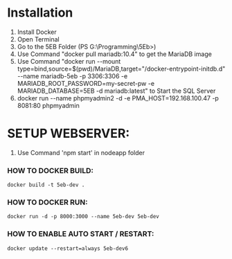 <h1>Installation</h1>

1. Install Docker
2. Open Terminal
3. Go to the 5EB Folder (PS G:\Programming\5Eb>)
4. Use Command "docker pull mariadb:10.4" to get the MariaDB image
5. Use Command "docker run --mount type=bind,source=$(pwd)/MariaDB,target="/docker-entrypoint-initdb.d" --name mariadb-5eb -p 3306:3306 -e MARIADB_ROOT_PASSWORD=my-secret-pw -e MARIADB_DATABASE=5EB -d mariadb:latest" to Start the SQL Server
6. docker run --name phpmyadmin2 -d -e PMA_HOST=192.168.100.47 -p 8081:80 phpmyadmin

<h1>SETUP WEBSERVER:</h1>

1. Use Command 'npm start' in nodeapp folder

<h3>HOW TO DOCKER BUILD:</h3>

    docker build -t 5eb-dev .

<h3>HOW TO DOCKER RUN:</h3>

    docker run -d -p 8000:3000 --name 5eb-dev 5eb-dev

<h3>HOW TO ENABLE AUTO START / RESTART:</h3>

    docker update --restart=always 5eb-dev6
